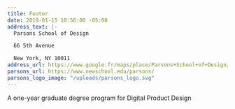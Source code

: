 ```yaml
---
title: Footer
date: 2019-01-15 10:56:00 -05:00
address_text: |-
  Parsons School of Design

  66 5th Avenue

  New York, NY 10011
address_url: https://www.google.fr/maps/place/Parsons+School+of+Design/@40.7353003,-73.9945926,15z/data=!4m5!3m4!1s0x0:0xaec76949c30ccdda!8m2!3d40.7353003!4d-73.9945926
parsons_url: https://www.newschool.edu/parsons/
parsons_logo_image: "/uploads/parsons_logo.svg"
---
```


A one-year graduate degree program for Digital Product Design